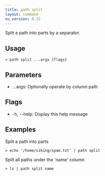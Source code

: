 ```yaml
---
title: path split
layout: command
nu_version: 0.32
---
```

Split a path into parts by a separator.

## Usage
```shell
> path split ...args {flags} 
 ```

## Parameters
* ...args: Optionally operate by column path

## Flags
* -h, --help: Display this help message

## Examples
  Split a path into parts
```shell
> echo '/home/viking/spam.txt' | path split
 ```

  Split all paths under the 'name' column
```shell
> ls | path split name
 ```


